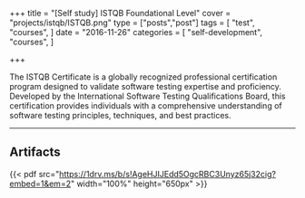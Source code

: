 +++
title = "[Self study] ISTQB Foundational Level"
cover = "projects/istqb/ISTQB.png"
type = ["posts","post"]
tags = [
    "test",
    "courses",
]
date = "2016-11-26"
categories = [
    "self-development",
    "courses",
]

+++

The ISTQB Certificate is a globally recognized professional certification program designed to validate software testing expertise and proficiency. Developed by the International Software Testing Qualifications Board, this certification provides individuals with a comprehensive understanding of software testing principles, techniques, and best practices.

------------------------
## Artifacts
 {{< pdf src="https://1drv.ms/b/s!AgeHJIJEdd5OgcRBC3Unyz65j32cig?embed=1&em=2" width="100%" height="650px" >}}
